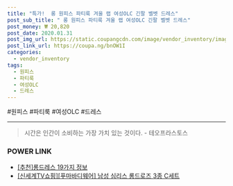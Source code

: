 ```yaml
--- 
title: "특가!  롱 원피스 파티룩 겨울 랩 여성OLC 긴팔 벨벳 드레스" 
post_sub_title: " 롱 원피스 파티룩 겨울 랩 여성OLC 긴팔 벨벳 드레스" 
post_money: ₩ 20,820 
post_date: 2020.01.31 
post_img_url: https://static.coupangcdn.com/image/vendor_inventory/images/2018/11/30/16/1/c02e7c8f-791b-4b8a-9923-cf6a25e7520f.jpg 
post_link_url: https://coupa.ng/bnOW1I 
categories: 
  - vendor_inventory 
tags: 
  - 원피스 
  - 파티룩 
  - 여성OLC 
  - 드레스 
--- 
```

  #원피스 #파티룩 #여성OLC #드레스 
<hr> 

> 시간은 인간이 소비하는 가장 가치 있는 것이다. - 테오프라스토스 


### POWER LINK

* <a href="https://blog.naver.com/fasyy4321/221791237414" target="_blank">[추천]롱드레스 19가지 정보</a>
* <a href="https://blog.naver.com/fasyy4321/221786784862" target="_blank">[신세계TV쇼핑][푸마바디웨어] 남성 심리스 롱드로즈 3종 C세트</a>
